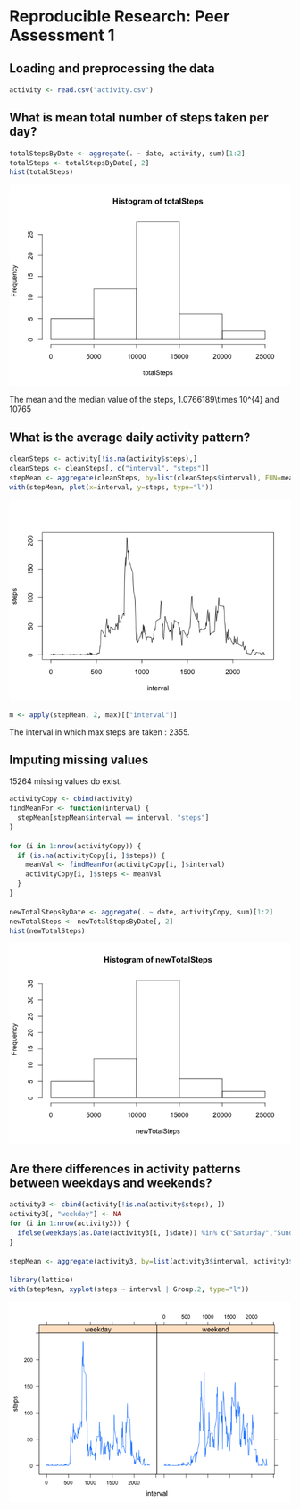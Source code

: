 # Reproducible Research: Peer Assessment 1

## Loading and preprocessing the data

```r
activity <- read.csv("activity.csv")
```
## What is mean total number of steps taken per day?

```r
totalStepsByDate <- aggregate(. ~ date, activity, sum)[1:2]
totalSteps <- totalStepsByDate[, 2]
hist(totalSteps)
```

![](PA1_template_files/figure-html/unnamed-chunk-2-1.png)<!-- -->


The mean and the median value of the steps, 1.0766189\times 10^{4} and 10765

## What is the average daily activity pattern?

```r
cleanSteps <- activity[!is.na(activity$steps),]
cleanSteps <- cleanSteps[, c("interval", "steps")]
stepMean <- aggregate(cleanSteps, by=list(cleanSteps$interval), FUN=mean, na.rm=TRUE)
with(stepMean, plot(x=interval, y=steps, type="l"))
```

![](PA1_template_files/figure-html/unnamed-chunk-3-1.png)<!-- -->

```r
m <- apply(stepMean, 2, max)[["interval"]]
```
The interval in which max steps are taken : 2355.

## Imputing missing values
15264 missing values do exist.


```r
activityCopy <- cbind(activity)
findMeanFor <- function(interval) {
  stepMean[stepMean$interval == interval, "steps"]
}

for (i in 1:nrow(activityCopy)) {  
  if (is.na(activityCopy[i, ]$steps)) {
    meanVal <- findMeanFor(activityCopy[i, ]$interval)
    activityCopy[i, ]$steps <- meanVal 
  }
}

newTotalStepsByDate <- aggregate(. ~ date, activityCopy, sum)[1:2]
newTotalSteps <- newTotalStepsByDate[, 2]
hist(newTotalSteps)
```

![](PA1_template_files/figure-html/unnamed-chunk-4-1.png)<!-- -->


## Are there differences in activity patterns between weekdays and weekends?


```r
activity3 <- cbind(activity[!is.na(activity$steps), ])
activity3[, "weekday"] <- NA
for (i in 1:nrow(activity3)) { 
  ifelse(weekdays(as.Date(activity3[i, ]$date)) %in% c("Saturday","Sunday"), activity3[i, "weekday"] <- "weekend", activity3[i, "weekday"] <- "weekday")
}

stepMean <- aggregate(activity3, by=list(activity3$interval, activity3$weekday), FUN=mean, na.rm=TRUE)[, c(2,3,5)]

library(lattice)
with(stepMean, xyplot(steps ~ interval | Group.2, type="l"))
```

![](PA1_template_files/figure-html/unnamed-chunk-5-1.png)<!-- -->
